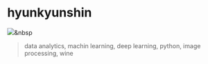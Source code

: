 # hyunkyunshin
<img src="https://img.shields.io/badge/Python-3766AB?style=flat-square&logo=Python&logoColor=white"/></a>&nbsp 
> data analytics, machin learning, deep learning, python, image processing, wine


